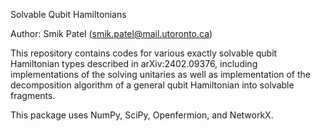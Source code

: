 Solvable Qubit Hamiltonians

Author: Smik Patel (smik.patel@mail.utoronto.ca)

This repository contains codes for various exactly solvable qubit Hamiltonian types described in arXiv:2402.09376, including 
implementations of the solving unitaries as well as implementation of the decomposition algorithm of a general qubit Hamiltonian
into solvable fragments. 

This package uses NumPy, SciPy, Openfermion, and NetworkX.